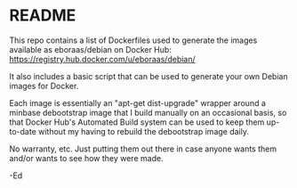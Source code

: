 # README #

This repo contains a list of Dockerfiles used to generate the images available as eboraas/debian on Docker Hub: https://registry.hub.docker.com/u/eboraas/debian/

It also includes a basic script that can be used to generate your own Debian images for Docker.

Each image is essentially an "apt-get dist-upgrade" wrapper around a minbase debootstrap image that I build manually on an occasional basis, so that Docker Hub's Automated Build system can be used to keep them up-to-date without my having to rebuild the debootstrap image daily.

No warranty, etc. Just putting them out there in case anyone wants them and/or wants to see how they were made.

-Ed
